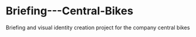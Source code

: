 # Briefing---Central-Bikes
Briefing and visual identity creation project for the company central bikes
